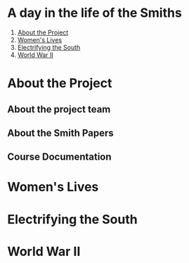 # A day in the life of the Smiths

1. [About the Project](#about-the-project)
2. [Women's Lives](#women's-lives)
3. [Electrifying the South](#electrifying-the-south)
4. [World War II](#world-war-ii)

# About the Project

## About the project team
## About the Smith Papers
## Course Documentation

# Women's Lives

# Electrifying the South

# World War II